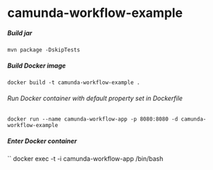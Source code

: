 # camunda-workflow-example


##### Build jar
``
mvn package -DskipTests
``
##### Build Docker image
``
docker build -t camunda-workflow-example .
``
###### Run Docker container with default property set in Dockerfile
``
docker run --name camunda-workflow-app -p 8080:8080 -d camunda-workflow-example
``
##### Enter Docker container
``
docker exec -t -i camunda-workflow-app /bin/bash